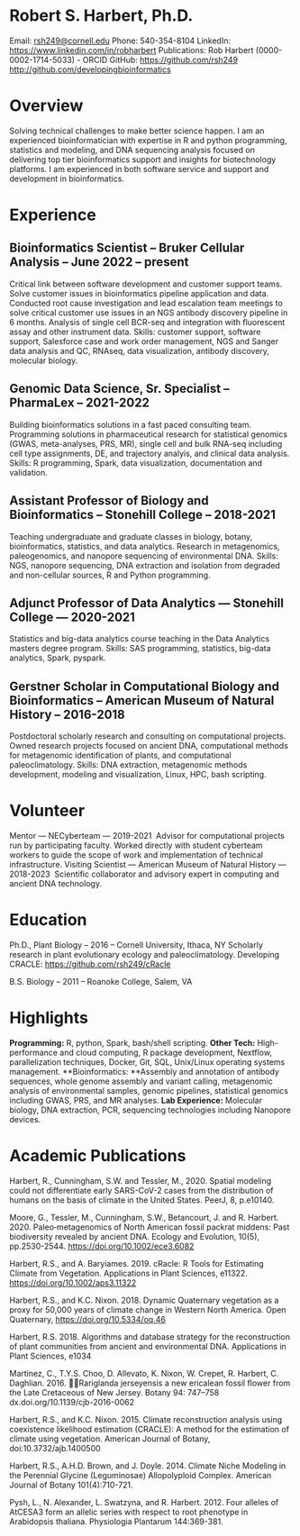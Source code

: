 # Robert S. Harbert, Ph.D.
Email: rsh249@cornell.edu
Phone: 540-354-8104
LinkedIn: https://www.linkedin.com/in/robharbert 
Publications: Rob Harbert (0000-0002-1714-5033) - ORCID
GitHub: https://github.com/rsh249 http://github.com/developingbioinformatics

# Overview
Solving technical challenges to make better science happen. I am an experienced bioinformatician with expertise in R and python programming, statistics and modeling, and DNA sequencing analysis focused on delivering top tier bioinformatics support and insights for biotechnology platforms. I am experienced in both software service and support and development in bioinformatics. 

# Experience
## Bioinformatics Scientist – Bruker Cellular Analysis – June 2022 – present
Critical link between software development and customer support teams. Solve customer issues in bioinformatics pipeline application and data. Conducted root cause investigation and lead escalation team meetings to solve critical customer use issues in an NGS antibody discovery pipeline in 6 months. Analysis of single cell BCR-seq and integration with fluorescent assay and other instrument data.
Skills: customer support, software support, Salesforce case and work order management, NGS and Sanger data analysis and QC, RNAseq, data visualization, antibody discovery, molecular biology.
## Genomic Data Science, Sr. Specialist – PharmaLex – 2021-2022
Building bioinformatics solutions in a fast paced consulting team. Programming solutions in pharmaceutical research for statistical genomics (GWAS, meta-analyses, PRS, MR), single cell and bulk RNA-seq including cell type assignments, DE, and trajectory analyis, and clinical data analysis. 
Skills: R programming, Spark, data visualization, documentation and validation.
## Assistant Professor of Biology and Bioinformatics – Stonehill College – 2018-2021
Teaching undergraduate and graduate classes in biology, botany, bioinformatics, statistics, and data analytics. Research in metagenomics, paleogenomics, and nanopore sequencing of environmental DNA. 
Skills: NGS, nanopore sequencing, DNA extraction and isolation from degraded and non-cellular sources, R and Python programming.
## Adjunct Professor of Data Analytics — Stonehill College — 2020-2021	
Statistics and big-data analytics course teaching in the Data Analytics masters degree program. 
Skills: SAS programming, statistics, big-data analytics, Spark, pyspark.
## Gerstner Scholar in Computational Biology and Bioinformatics – American Museum of Natural History – 2016-2018
Postdoctoral scholarly research and consulting on computational projects. Owned research projects focused on ancient DNA, computational methods for metagenomic identification of plants, and computational paleoclimatology. 
Skills: DNA extraction, metagenomic methods development, modeling and visualization, Linux, HPC, bash scripting.

# Volunteer
Mentor — NECyberteam — 2019-2021 	Advisor for computational projects run by participating faculty. Worked directly with student cyberteam workers 			to guide the scope of work and implementation of technical infrastructure.
Visiting Scientist — American Museum of Natural History — 2018-2023 	Scientific collaborator and advisory expert in computing and ancient DNA technology.

# Education
Ph.D., Plant Biology – 2016 – Cornell University, Ithaca, NY
Scholarly research in plant evolutionary ecology and paleoclimatology. Developing CRACLE: https://github.com/rsh249/cRacle 

B.S. Biology – 2011 – Roanoke College, Salem, VA

# Highlights
**Programming:** R, python, Spark, bash/shell scripting.
**Other Tech:** High-performance and cloud computing, R package development, Nextflow, parallelization techniques, Docker, Git, SQL, Unix/Linux operating systems management.
**Bioinformatics: **Assembly and annotation of antibody sequences, whole genome assembly and variant calling, metagenomic analysis of environmental samples, genomic pipelines, statistical genomics including GWAS, PRS, and MR analyses.
**Lab Experience:** Molecular biology, DNA extraction, PCR, sequencing technologies including Nanopore devices.

# Academic Publications

Harbert, R., Cunningham, S.W. and Tessler, M., 2020. Spatial modeling could not differentiate early SARS-CoV-2 cases from the distribution of humans on the basis of climate in the United States. PeerJ, 8, p.e10140.

Moore, G., Tessler, M., Cunningham, S.W., Betancourt, J. and R. Harbert. 2020. Paleo‐metagenomics of North American fossil packrat middens: Past biodiversity revealed by ancient DNA. Ecology and Evolution, 10(5), pp.2530-2544. https://doi.org/10.1002/ece3.6082 

Harbert, R.S., and A. Baryiames. 2019. cRacle: R Tools for Estimating Climate from Vegetation. Applications in Plant Sciences, e11322. https://doi.org/10.1002/aps3.11322

Harbert, R.S., and K.C. Nixon. 2018. Dynamic Quaternary vegetation as a proxy for 50,000 years of climate change in Western North America. Open Quaternary, https://doi.org/10.5334/oq.46  

Harbert, R.S. 2018. Algorithms and database strategy for the reconstruction of plant communities from ancient and environmental DNA. Applications in Plant Sciences, e1034 

Martinez, C., T.Y.S. Choo, D. Allevato, K. Nixon, W. Crepet, R. Harbert, C. Daghlian. 2016. Rariglanda jerseyensis a new ericalean fossil flower from the Late Cretaceous of New Jersey. Botany 94: 747–758 dx.doi.org/10.1139/cjb-2016-0062  

Harbert, R.S., and K.C. Nixon. 2015. Climate reconstruction analysis using coexistence likelihood estimation (CRACLE): A method for the estimation of climate using vegetation. American Journal of Botany, doi:10.3732/ajb.1400500  

Harbert, R.S., A.H.D. Brown, and J. Doyle. 2014. Climate Niche Modeling in the Perennial Glycine (Leguminosae) Allopolyploid Complex. American Journal of Botany 101(4):710-721.  

Pysh, L., N. Alexander, L. Swatzyna, and R. Harbert. 2012. Four alleles of AtCESA3 form an allelic series with respect to root phenotype in Arabidopsis thaliana. Physiologia Plantarum 144:369-381.  
